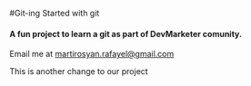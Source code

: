 #Git-ing Started with git
#### A fun project to learn a git as part of **DevMarketer** comunity.
Email me at [martirosyan.rafayel@gmail.com](Mailto:martirosyan.rafayel@gmail.com)

This is another change to our project